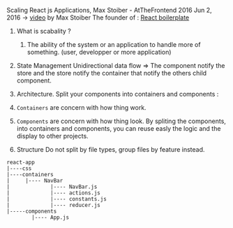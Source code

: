 Scaling React js Applications, Max Stoiber - AtTheFrontend 2016 Jun 2, 2016 -> [video](https://www.youtube.com/watch?v=5W1Lqv_8Cqw) by Max Stoiber The founder of : [React boilerplate](https://github.com/react-boilerplate/react-boilerplate)

1. What is scabality ?
   1. The ability of the system or an application to handle more of something. (user, developper or more application)

2. State Management
Unidirectional data flow =>
  The component notify the store and the store notify the container that notify the others child component.

3. Architecture.
  Split your components into containers and components :
  1. `Containers` are concern with how thing work.
  2. `Components` are concern with how thing look.
By spliting the components, into containers and components, you can reuse easly the logic and the display to other projects.


4. Structure
Do not split by file types, group files by feature instead.

```
react-app
|----css
|----containers
|     |---- NavBar
|             |---- NavBar.js
|             |---- actions.js
|             |---- constants.js
|             |---- reducer.js
|-----components
        |---- App.js
```
